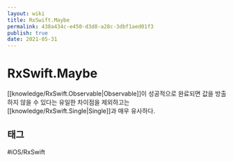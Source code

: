 ```yaml
---
layout: wiki
title: RxSwift.Maybe
permalink: 438a434c-e450-d3d8-a28c-3dbf1aed01f3
publish: true
date: 2021-05-31
---
```


# RxSwift.Maybe

[[knowledge/RxSwift.Observable|Observable]]이 성공적으로 완료되면 값을 방출하지 않을 수 있다는 유일한 차이점을 제외하고는 [[knowledge/RxSwift.Single|Single]]과 매우 유사하다.

## 태그

#iOS/RxSwift 